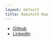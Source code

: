 ```yaml
---
layout: default
title: Rakshith Rao
---
```


 - [Github](https://github.com/rr-on-gh)
 - [LinkedIn](https://www.linkedin.com/in/rakshithrao/)
